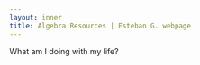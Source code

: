 ```yaml
---
layout: inner
title: Algebra Resources | Esteban G. webpage
---
```


<p>What am I doing with my life?</p>
